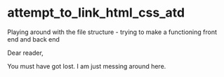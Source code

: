 # attempt_to_link_html_css_atd
Playing around with the file structure - trying to make a functioning front end and back end

Dear reader,

You must have got lost. I am just messing around here.
